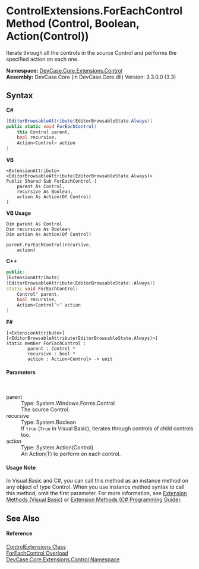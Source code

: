 # ControlExtensions.ForEachControl Method (Control, Boolean, Action(Control))
 

Iterate through all the controls in the source Control and performs the specified action on each one.

**Namespace:**&nbsp;<a href="N_DevCase_Core_Extensions_Control">DevCase.Core.Extensions.Control</a><br />**Assembly:**&nbsp;DevCase.Core (in DevCase.Core.dll) Version: 3.3.0.0 (3.3)

## Syntax

**C#**<br />
``` C#
[EditorBrowsableAttribute(EditorBrowsableState.Always)]
public static void ForEachControl(
	this Control parent,
	bool recursive,
	Action<Control> action
)
```

**VB**<br />
``` VB
<ExtensionAttribute>
<EditorBrowsableAttribute(EditorBrowsableState.Always)>
Public Shared Sub ForEachControl ( 
	parent As Control,
	recursive As Boolean,
	action As Action(Of Control)
)
```

**VB Usage**<br />
``` VB Usage
Dim parent As Control
Dim recursive As Boolean
Dim action As Action(Of Control)

parent.ForEachControl(recursive, 
	action)
```

**C++**<br />
``` C++
public:
[ExtensionAttribute]
[EditorBrowsableAttribute(EditorBrowsableState::Always)]
static void ForEachControl(
	Control^ parent, 
	bool recursive, 
	Action<Control^>^ action
)
```

**F#**<br />
``` F#
[<ExtensionAttribute>]
[<EditorBrowsableAttribute(EditorBrowsableState.Always)>]
static member ForEachControl : 
        parent : Control * 
        recursive : bool * 
        action : Action<Control> -> unit 

```


#### Parameters
&nbsp;<dl><dt>parent</dt><dd>Type: System.Windows.Forms.Control<br />The source Control.</dd><dt>recursive</dt><dd>Type: System.Boolean<br />If `true` (`True` in Visual Basic), iterates through controls of child controls too.</dd><dt>action</dt><dd>Type: System.Action(Control)<br />An Action(T) to perform on each control.</dd></dl>

#### Usage Note
In Visual Basic and C#, you can call this method as an instance method on any object of type Control. When you use instance method syntax to call this method, omit the first parameter. For more information, see <a href="https://docs.microsoft.com/dotnet/visual-basic/programming-guide/language-features/procedures/extension-methods">Extension Methods (Visual Basic)</a> or <a href="https://docs.microsoft.com/dotnet/csharp/programming-guide/classes-and-structs/extension-methods">Extension Methods (C# Programming Guide)</a>.

## See Also


#### Reference
<a href="T_DevCase_Core_Extensions_Control_ControlExtensions">ControlExtensions Class</a><br /><a href="Overload_DevCase_Core_Extensions_Control_ControlExtensions_ForEachControl">ForEachControl Overload</a><br /><a href="N_DevCase_Core_Extensions_Control">DevCase.Core.Extensions.Control Namespace</a><br />